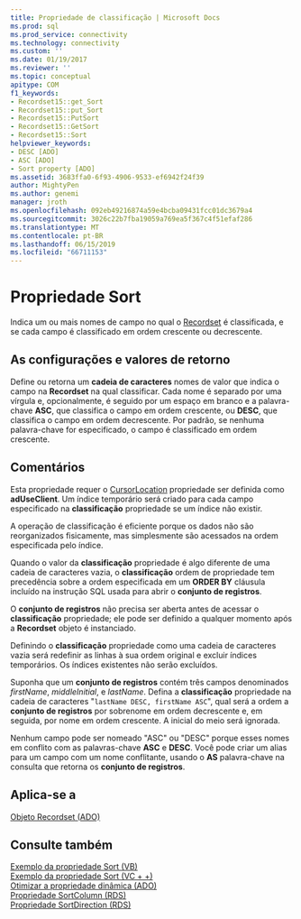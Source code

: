 ```yaml
---
title: Propriedade de classificação | Microsoft Docs
ms.prod: sql
ms.prod_service: connectivity
ms.technology: connectivity
ms.custom: ''
ms.date: 01/19/2017
ms.reviewer: ''
ms.topic: conceptual
apitype: COM
f1_keywords:
- Recordset15::get_Sort
- Recordset15::put_Sort
- Recordset15::PutSort
- Recordset15::GetSort
- Recordset15::Sort
helpviewer_keywords:
- DESC [ADO]
- ASC [ADO]
- Sort property [ADO]
ms.assetid: 3683ffa0-6f93-4906-9533-ef6942f24f39
author: MightyPen
ms.author: genemi
manager: jroth
ms.openlocfilehash: 092eb49216874a59e4bcba09431fcc01dc3679a4
ms.sourcegitcommit: 3026c22b7fba19059a769ea5f367c4f51efaf286
ms.translationtype: MT
ms.contentlocale: pt-BR
ms.lasthandoff: 06/15/2019
ms.locfileid: "66711153"
---
```

# <a name="sort-property"></a>Propriedade Sort
Indica um ou mais nomes de campo no qual o [Recordset](../../../ado/reference/ado-api/recordset-object-ado.md) é classificada, e se cada campo é classificado em ordem crescente ou decrescente.  
  
## <a name="settings-and-return-values"></a>As configurações e valores de retorno  
 Define ou retorna um **cadeia de caracteres** nomes de valor que indica o campo na **Recordset** na qual classificar. Cada nome é separado por uma vírgula e, opcionalmente, é seguido por um espaço em branco e a palavra-chave **ASC**, que classifica o campo em ordem crescente, ou **DESC**, que classifica o campo em ordem decrescente. Por padrão, se nenhuma palavra-chave for especificado, o campo é classificado em ordem crescente.  
  
## <a name="remarks"></a>Comentários  
 Esta propriedade requer o [CursorLocation](../../../ado/reference/ado-api/cursorlocation-property-ado.md) propriedade ser definida como **adUseClient**. Um índice temporário será criado para cada campo especificado na **classificação** propriedade se um índice não existir.  
  
 A operação de classificação é eficiente porque os dados não são reorganizados fisicamente, mas simplesmente são acessados na ordem especificada pelo índice.  
  
 Quando o valor da **classificação** propriedade é algo diferente de uma cadeia de caracteres vazia, o **classificação** ordem de propriedade tem precedência sobre a ordem especificada em um **ORDER BY** cláusula incluído na instrução SQL usada para abrir o **conjunto de registros**.  
  
 O **conjunto de registros** não precisa ser aberta antes de acessar o **classificação** propriedade; ele pode ser definido a qualquer momento após a **Recordset** objeto é instanciado.  
  
 Definindo o **classificação** propriedade como uma cadeia de caracteres vazia será redefinir as linhas à sua ordem original e excluir índices temporários. Os índices existentes não serão excluídos.  
  
 Suponha que um **conjunto de registros** contém três campos denominados *firstName*, *middleInitial*, e *lastName*. Defina a **classificação** propriedade na cadeia de caracteres "`lastName DESC, firstName ASC`", qual será a ordem a **conjunto de registros** por sobrenome em ordem decrescente e, em seguida, por nome em ordem crescente. A inicial do meio será ignorada.  
  
 Nenhum campo pode ser nomeado "ASC" ou "DESC" porque esses nomes em conflito com as palavras-chave **ASC** e **DESC**. Você pode criar um alias para um campo com um nome conflitante, usando o **AS** palavra-chave na consulta que retorna os **conjunto de registros**.  
  
## <a name="applies-to"></a>Aplica-se a  
 [Objeto Recordset (ADO)](../../../ado/reference/ado-api/recordset-object-ado.md)  
  
## <a name="see-also"></a>Consulte também  
 [Exemplo da propriedade Sort (VB)](../../../ado/reference/ado-api/sort-property-example-vb.md)   
 [Exemplo da propriedade Sort (VC + +)](../../../ado/reference/ado-api/sort-property-example-vc.md)   
 [Otimizar a propriedade dinâmica (ADO)](../../../ado/reference/ado-api/optimize-property-dynamic-ado.md)   
 [Propriedade SortColumn (RDS)](../../../ado/reference/rds-api/sortcolumn-property-rds.md)   
 [Propriedade SortDirection (RDS)](../../../ado/reference/rds-api/sortdirection-property-rds.md)
